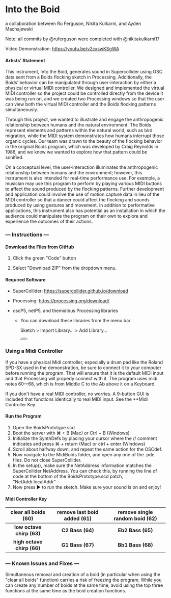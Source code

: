 # Into the Boid

a collaboration between Ru Ferguson, Nikita Kulkarni, and Ayden Machajewski 

Note: all commits by @ruferguson were completed with @nikitakulkarni17

Video Demonstration: https://youtu.be/v2cxswKSgWA

#### Artists' Statement
This instrument, Into the Boid, generates sound in Supercollider using OSC data sent from a Boids flocking sketch in Processing. Additionally, the Boids’ behavior can be manipulated through user-interaction by either a physical or virtual MIDI controller. We designed and implemented the virtual MIDI controller so the project could be controlled directly from the device it was being run on, and we created two Processing windows so that the user can view both the virtual MIDI controller and the Boids flocking patterns simultaneously.

Through this project, we wanted to illustrate and engage the anthropogenic relationship between humans and the natural environment. The Boids represent elements and patterns within the natural world, such as bird migration, while the MIDI system demonstrates how humans interrupt those organic cycles. Our team was drawn to the beauty of the flocking behavior in the original Boids program, which was developed by Craig Reynolds in 1986, and we knew we wanted to explore how that pattern could be sonified.

On a conceptual level, the user-interaction illuminates the anthropogenic relationship between humans and the environment; however, this instrument is also intended for real-time performance use. For example, a musician may use this program to perform by playing various MIDI buttons to affect the sound produced by the flocking patterns. Further development and application could involve the use of motion capture data in lieu of the MIDI controller so that a dancer could affect the flocking and sounds produced by using gestures and movement. In addition to performative applications, this instrument also has potential as an installation in which the audience could manipulate the program on their own to explore and experience the outcomes of their actions.

### — Instructions —

#### Download the Files from GitHub

1. Click the green "Code" button

2. Select "Download ZIP" from the dropdown menu.

#### Required Software

- SuperCollider: https://supercollider.github.io/download

- Processing: https://processing.org/download/

- oscP5, netP5, and themidibus Processing libraries 

  - You can download these libraries from the menu bar

    Sketch > Import Library... > Add Library... 

    <img src ="https://i.stack.imgur.com/skXMV.png" alt="10%" style="zoom:50%;" />

### Using a Midi Controller

If you have a physical Midi controller, especially a drum pad like the Roland SPD-SX used in the demonstration, be sure to connect it to your computer before running the program. That will ensure that it is the default MIDI input and that Processing will properly connect with it. The program uses midi notes 60—68, which is from Middle C to the Ab above it on a Keyboard.

If you don't have a real MIDI controller, no worries. A 9-button GUI is included that functions identically to real MIDI input. See the **Midi Controller Key.

#### Run the Program

1. Open the BoidsPrototype.scd
2. Boot the server with ⌘ + B (Mac) or Ctrl + B (Windows)
3. Initialize the SynthDefs by placing your cursor where the // comment indicates and press ⌘ + return (Mac) or ctrl + enter (Windows)
4. Scroll about halfway down, and repeat the same action for the OSCdef.
5. Now navigate to the MidiBoids folder, and open any one of the .pde files. Do not close SuperCollider.
6. In the setup(), make sure the NetAddress information matches the SuperCollider NetAddress. You can check this, by running the line of code at the bottom of the BoidsPrototype.scd patch, "NetAddr.localAddr"
7. Now press ▶️ to run the sketch. Make sure your sound is on and enjoy!

#### Midi Controller Key

|     clear all boids (60)    | remove last boid added (61) | remove single random boid (62) |
| :-------------------------: | :------------------------: | :------------------------: |
| **low octave chirp (63)** |      **C2 Bass  (64)**     |       **Eb2 Bass  (65)**      |
| **high octave chirp (66)** |      **G1 Bass   (67)**    |       **Bb1 Bass  (68)**      |

### — Known Issues and Fixes —

Simultaneous removal and creation of a boid (in particular when using the "clear all boids" function) carries a risk of freezing the program. While you can create any number of boids at the same time, avoid using the top three functions at the same time as the boid creation functions.
